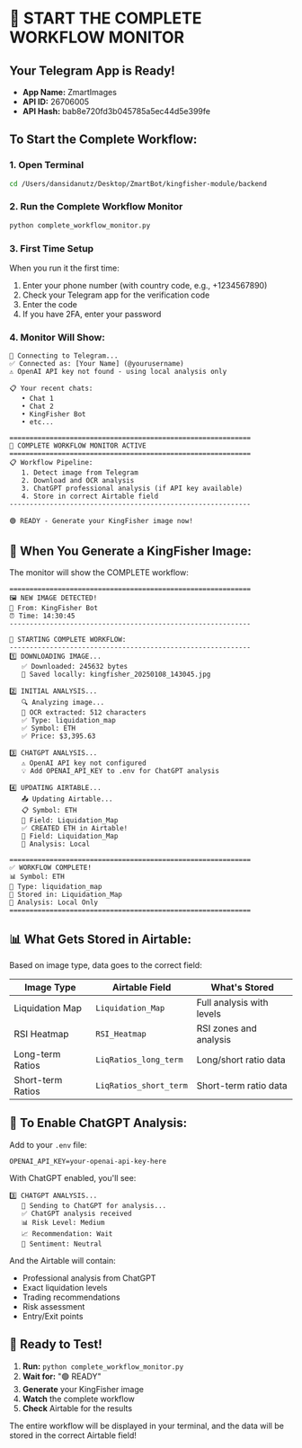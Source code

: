 # 🚀 START THE COMPLETE WORKFLOW MONITOR

## Your Telegram App is Ready!
- **App Name:** ZmartImages
- **API ID:** 26706005
- **API Hash:** bab8e720fd3b045785a5ec44d5e399fe

## To Start the Complete Workflow:

### 1. Open Terminal
```bash
cd /Users/dansidanutz/Desktop/ZmartBot/kingfisher-module/backend
```

### 2. Run the Complete Workflow Monitor
```bash
python complete_workflow_monitor.py
```

### 3. First Time Setup
When you run it the first time:
1. Enter your phone number (with country code, e.g., +1234567890)
2. Check your Telegram app for the verification code
3. Enter the code
4. If you have 2FA, enter your password

### 4. Monitor Will Show:
```
🔌 Connecting to Telegram...
✅ Connected as: [Your Name] (@yourusername)
⚠️ OpenAI API key not found - using local analysis only

📋 Your recent chats:
   • Chat 1
   • Chat 2
   • KingFisher Bot
   • etc...

============================================================
🚀 COMPLETE WORKFLOW MONITOR ACTIVE
============================================================
📋 Workflow Pipeline:
   1. Detect image from Telegram
   2. Download and OCR analysis
   3. ChatGPT professional analysis (if API key available)
   4. Store in correct Airtable field
------------------------------------------------------------

🟢 READY - Generate your KingFisher image now!
```

## 📸 When You Generate a KingFisher Image:

The monitor will show the COMPLETE workflow:

```
============================================================
🖼️ NEW IMAGE DETECTED!
📍 From: KingFisher Bot
⏰ Time: 14:30:45
------------------------------------------------------------

🔄 STARTING COMPLETE WORKFLOW:
------------------------------------------------------------
1️⃣ DOWNLOADING IMAGE...
   ✅ Downloaded: 245632 bytes
   💾 Saved locally: kingfisher_20250108_143045.jpg

2️⃣ INITIAL ANALYSIS...
   🔍 Analyzing image...
   📝 OCR extracted: 512 characters
   ✅ Type: liquidation_map
   ✅ Symbol: ETH
   ✅ Price: $3,395.63

3️⃣ CHATGPT ANALYSIS...
   ⚠️ OpenAI API key not configured
   💡 Add OPENAI_API_KEY to .env for ChatGPT analysis

4️⃣ UPDATING AIRTABLE...
   📤 Updating Airtable...
   📋 Symbol: ETH
   🎯 Field: Liquidation_Map
   ✅ CREATED ETH in Airtable!
   📁 Field: Liquidation_Map
   📝 Analysis: Local

============================================================
✅ WORKFLOW COMPLETE!
📊 Symbol: ETH
🎯 Type: liquidation_map
📁 Stored in: Liquidation_Map
🤖 Analysis: Local Only
============================================================
```

## 📊 What Gets Stored in Airtable:

Based on image type, data goes to the correct field:

| Image Type | Airtable Field | What's Stored |
|------------|----------------|---------------|
| Liquidation Map | `Liquidation_Map` | Full analysis with levels |
| RSI Heatmap | `RSI_Heatmap` | RSI zones and analysis |
| Long-term Ratios | `LiqRatios_long_term` | Long/short ratio data |
| Short-term Ratios | `LiqRatios_short_term` | Short-term ratio data |

## 🤖 To Enable ChatGPT Analysis:

Add to your `.env` file:
```
OPENAI_API_KEY=your-openai-api-key-here
```

With ChatGPT enabled, you'll see:
```
3️⃣ CHATGPT ANALYSIS...
   🤖 Sending to ChatGPT for analysis...
   ✅ ChatGPT analysis received
   📊 Risk Level: Medium
   📈 Recommendation: Wait
   💭 Sentiment: Neutral
```

And the Airtable will contain:
- Professional analysis from ChatGPT
- Exact liquidation levels
- Trading recommendations
- Risk assessment
- Entry/Exit points

## 🎯 Ready to Test!

1. **Run:** `python complete_workflow_monitor.py`
2. **Wait for:** "🟢 READY"
3. **Generate** your KingFisher image
4. **Watch** the complete workflow
5. **Check** Airtable for the results

The entire workflow will be displayed in your terminal, and the data will be stored in the correct Airtable field!